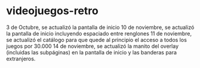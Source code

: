 # videojuegos-retro

3 de Octubre, se actualizó la pantalla de inicio
10 de noviembre, se actualizó la pantalla de inicio incluyendo espaciado entre renglones
11 de noviembre, se actualizó el catálogo para que quede al principio el acceso a todos los juegos por 30.000
14 de noviembre, se actualizó la manito del overlay (incluidas las subpáginas) en la pantalla de inicio y las banderas para extranjeros.
